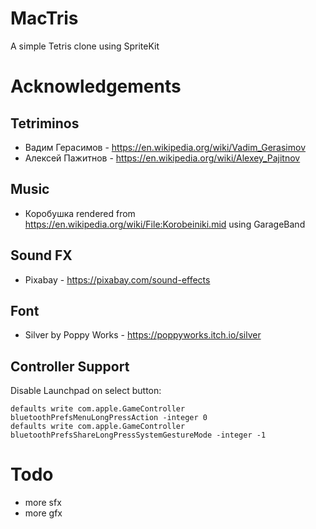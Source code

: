 # MacTris

A simple Tetris clone using SpriteKit


# Acknowledgements

## Tetriminos

* Вадим Герасимов - https://en.wikipedia.org/wiki/Vadim_Gerasimov
* Алексей Пажитнов - https://en.wikipedia.org/wiki/Alexey_Pajitnov

## Music

* Коробушка rendered from https://en.wikipedia.org/wiki/File:Korobeiniki.mid using GarageBand

## Sound FX

* Pixabay - https://pixabay.com/sound-effects

## Font

* Silver by Poppy Works - https://poppyworks.itch.io/silver

## Controller Support

Disable Launchpad on select button:
 
    defaults write com.apple.GameController bluetoothPrefsMenuLongPressAction -integer 0
    defaults write com.apple.GameController bluetoothPrefsShareLongPressSystemGestureMode -integer -1

# Todo

* more sfx
* more gfx
